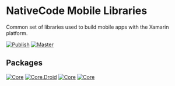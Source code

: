 # NativeCode Mobile Libraries
Common set of libraries used to build mobile apps with the Xamarin platform.

[![Publish](https://img.shields.io/teamcity/http/nativecode.no-ip.org:90/s/nativecode_mobile_publish.svg?style=flat-square&label=publish)](http://nativecode.no-ip.org:90/viewType.html?buildTypeId=nativecode_mobile_publish&guest=1)
[![Master](https://img.shields.io/teamcity/http/nativecode.no-ip.org:90/s/nativecode_mobile_master.svg?style=flat-square&label=master)](http://nativecode.no-ip.org:90/viewType.html?buildTypeId=nativecode_mobile_master&guest=1)

## Packages
[![Core](https://img.shields.io/nuget/v/NativeCode.Mobile.Core.svg?style=flat-square&label=Core)](https://www.nuget.org/packages/NativeCode.Mobile.Core/) [![Core.Droid](https://img.shields.io/nuget/v/NativeCode.Mobile.Core.Droid.svg?style=flat-square&label=Core.Droid)](https://www.nuget.org/packages/NativeCode.Mobile.Core.Droid/) [![Core](https://img.shields.io/nuget/v/NativeCode.Mobile.Core.XamarinForms.svg?style=flat-square&label=Core.XamarinForms)](https://www.nuget.org/packages/NativeCode.Mobile.Core.XamarinForms/) [![Core](https://img.shields.io/nuget/v/NativeCode.Mobile.Core.XamarinForms.Droid.svg?style=flat-square&label=Core.XamarinForms.Droid)](https://www.nuget.org/packages/NativeCode.Mobile.Core.XamarinForms.Droid/)
